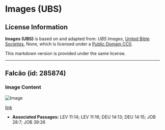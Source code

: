 # Images (UBS)

## License Information

**Images (UBS)** is based on and adapted from: _UBS Images_, [United Bible Societies](https://unitedbiblesocieties.org/), None, which is licensed under a [Public Domain CC0](https://creativecommons.org/public-domain/cc0/).

This markdown version is provided under the same license.



--------------------------------

## Falcão (id: 285874)

### Image Content

![Image](https://cdn.aquifer.bible/aquifer-content/resources/Media/WEB-0211_falcon.jpg)

[link](https://cdn.aquifer.bible/aquifer-content/resources/Media/WEB-0211_falcon.jpg)

* **Associated Passages:** LEV 11:14; LEV 11:16; DEU 14:13; DEU 14:15; JOB 28:7; JOB 39:26

